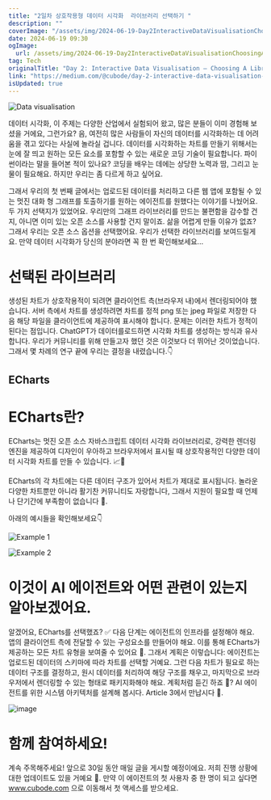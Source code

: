 ```yaml
---
title: "2일차 상호작용형 데이터 시각화  라이브러리 선택하기 "
description: ""
coverImage: "/assets/img/2024-06-19-Day2InteractiveDataVisualisationChoosingALibrary_0.png"
date: 2024-06-19 09:30
ogImage: 
  url: /assets/img/2024-06-19-Day2InteractiveDataVisualisationChoosingALibrary_0.png
tag: Tech
originalTitle: "Day 2: Interactive Data Visualisation — Choosing A Library 📊"
link: "https://medium.com/@cubode/day-2-interactive-data-visualisation-choosing-a-library-a31f8df094e7"
isUpdated: true
---
```






![Data visualisation](/assets/img/2024-06-19-Day2InteractiveDataVisualisationChoosingALibrary_0.png)

데이터 시각화, 이 주제는 다양한 산업에서 실험되어 왔고, 많은 분들이 이미 경험해 보셨을 거에요, 그런가요? 음, 여전히 많은 사람들이 자신의 데이터를 시각화하는 데 어려움을 겪고 있다는 사실에 놀라실 겁니다. 데이터를 시각화하는 차트를 만들기 위해서는 눈에 잘 띄고 원하는 모든 요소를 포함할 수 있는 새로운 코딩 기술이 필요합니다. 파이썬이라는 말을 들어본 적이 있나요? 코딩을 배우는 데에는 상당한 노력과 땀, 그리고 눈물이 필요해요. 하지만 우리는 좀 다르게 하고 싶어요.

그래서 우리의 첫 번째 글에서는 업로드된 데이터를 처리하고 다른 웹 앱에 포함될 수 있는 멋진 대화 형 그래프를 토출하기를 원하는 에이전트를 원했다는 이야기를 나눴어요. 두 가지 선택지가 있었어요. 우리만의 그래프 라이브러리를 만드는 불편함을 감수할 건지, 아니면 이미 있는 오픈 소스를 사용할 건지 말이죠. 삶을 어렵게 만들 이유가 없죠? 그래서 우리는 오픈 소스 옵션을 선택했어요. 우리가 선택한 라이브러리를 보여드릴게요. 만약 데이터 시각화가 당신의 분야라면 꼭 한 번 확인해보세요...

# 선택된 라이브러리

<div class="content-ad"></div>

생성된 차트가 상호작용적이 되려면 클라이언트 측(브라우저 내)에서 렌더링되어야 했습니다. 서버 측에서 차트를 생성하려면 차트를 정적 png 또는 jpeg 파일로 저장한 다음 해당 파일을 클라이언트에 제공하여 표시해야 합니다. 문제는 이러한 차트가 정적이 된다는 점입니다. ChatGPT가 데이터를로드하면 시각화 차트를 생성하는 방식과 유사합니다. 우리가 커뮤니티를 위해 만들고자 했던 것은 이것보다 더 뛰어난 것이었습니다. 그래서 몇 차례의 연구 끝에 우리는 결정을 내렸습니다.👇

## ECharts

# ECharts란?

ECharts는 멋진 오픈 소스 자바스크립트 데이터 시각화 라이브러리로, 강력한 렌더링 엔진을 제공하여 디자인이 우아하고 브라우저에서 표시될 때 상호작용적인 다양한 데이터 시각화 차트를 만들 수 있습니다. 📈🙌

<div class="content-ad"></div>

ECharts의 각 차트에는 다른 데이터 구조가 있어서 차트가 제대로 표시됩니다. 놀라운 다양한 차트뿐만 아니라 활기찬 커뮤니티도 자랑합니다, 그래서 지원이 필요할 때 언제나 단기간에 부족함이 없습니다 💪.

아래의 예시들을 확인해보세요👇

![Example 1](/assets/img/2024-06-19-Day2InteractiveDataVisualisationChoosingALibrary_1.png)

![Example 2](/assets/img/2024-06-19-Day2InteractiveDataVisualisationChoosingALibrary_2.png)

<div class="content-ad"></div>

# 이것이 AI 에이전트와 어떤 관련이 있는지 알아보겠어요.

알겠어요, ECharts를 선택했죠? ✅ 다음 단계는 에이전트의 인프라를 설정해야 해요. 앱의 클라이언트 측에 전달할 수 있는 구성요소를 만들어야 해요. 이를 통해 ECharts가 제공하는 모든 차트 유형을 보여줄 수 있어요 🤝. 그래서 계획은 이렇습니다: 에이전트는 업로드된 데이터의 스키마에 따라 차트를 선택할 거예요. 그런 다음 차트가 필요로 하는 데이터 구조를 결정하고, 원시 데이터를 처리하여 해당 구조를 채우고, 마지막으로 브라우저에서 렌더링할 수 있는 형태로 패키지화해야 해요. 계획처럼 듣긴 하죠 🎯? AI 에이전트를 위한 시스템 아키텍처를 설계해 봅시다. Article 3에서 만납시다 🤝.

![image](/assets/img/2024-06-19-Day2InteractiveDataVisualisationChoosingALibrary_3.png)

# 함께 참여하세요!

<div class="content-ad"></div>

계속 주목해주세요! 앞으로 30일 동안 매일 글을 게시할 예정이에요. 저희 진행 상황에 대한 업데이트도 있을 거예요 🚀. 만약 이 에이전트의 첫 사용자 중 한 명이 되고 싶다면 www.cubode.com 으로 이동해서 첫 액세스를 받으세요.